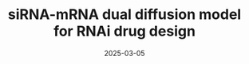 ---
title: "siRNA-mRNA dual diffusion model for RNAi drug design"
collection: publications
permalink: 
excerpt: 
date: 2025-03-05
venue: 'International Conference on Learning Representations (ICLR) 2025 AI4NA Workshop (Accepted)'
paperurl: ''
citation: 'Zhiqi Ma, Xubin Zheng*. siRNA-mRNA dual diffusion model for RNAi drug design. International Conference on Learning Representations (ICLR) AI4NA Workshop, 2025.'
---